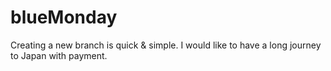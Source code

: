 # blueMonday
Creating a new branch is quick & simple.
I would like to have a long journey to Japan with payment.

